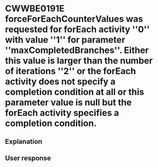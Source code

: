 # CWWBE0191E forceForEachCounterValues was requested for forEach activity ''0'' with value ''1'' for parameter ''maxCompletedBranches''. Either this value is larger than the number of iterations ''2'' or the forEach activity does not specify a completion condition at all or this parameter value is null but the forEach activity specifies a completion condition.

## Explanation

## User response